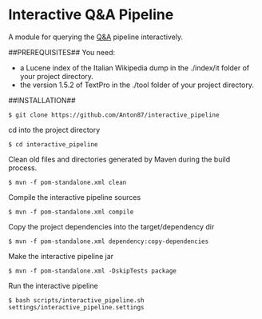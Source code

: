 # Interactive Q&A Pipeline

A module for querying the [Q&amp;A](https://github.com/Anton87/minimalpipeline/) pipeline interactively.

##PREREQUISITES##
You need:
 - a Lucene index of the Italian Wikipedia dump in the ./index/it folder of  your project directory.
 - the version 1.5.2 of TextPro in the ./tool folder of your project directory.


##INSTALLATION##

```
$ git clone https://github.com/Anton87/interactive_pipeline
```


cd into the project directory
```
$ cd interactive_pipeline
```

Clean old files and directories generated by Maven during the build process.
```
$ mvn -f pom-standalone.xml clean
```

Compile the interactive pipeline sources
```
$ mvn -f pom-standalone.xml compile
```

Copy the project dependencies into the target/dependency dir
```
$ mvn -f pom-standalone.xml dependency:copy-dependencies 
```

Make the interactive pipeline jar
```
$ mvn -f pom-standalone.xml -DskipTests package
```

Run the interactive pipeline
```
$ bash scripts/interactive_pipeline.sh settings/interactive_pipeline.settings
```

